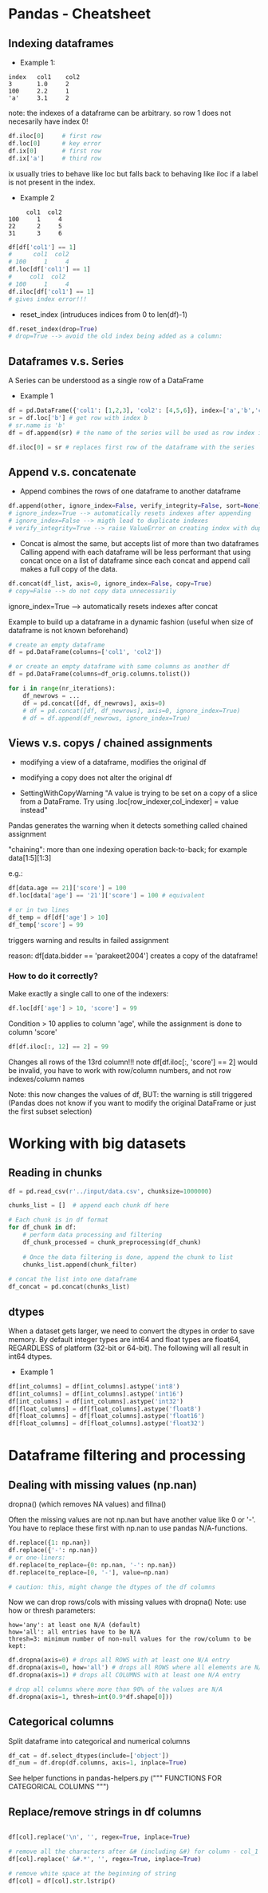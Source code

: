 # Pandas - Cheatsheet

## Indexing dataframes

- Example 1:
```
index   col1    col2
3       1.0     2
100     2.2     1
'a'     3.1     2
```

note: the indexes of a dataframe can be arbitrary. so row 1 does not necesarily have index 0!

```python
df.iloc[0]     # first row
df.loc[0]      # key error
df.ix[0]       # first row
df.ix['a']     # third row
```

ix usually tries to behave like loc but falls back to behaving like iloc if a label is not present in the index.


- Example 2
```
     col1  col2
100     1     4
22      2     5
31      3     6
```

```python
df[df['col1'] == 1]
#      col1  col2
# 100     1     4
df.loc[df['col1'] == 1]
#     col1  col2
# 100     1     4
df.iloc[df['col1'] == 1]
# gives index error!!!
```

- reset_index (intruduces indices from 0 to len(df)-1)

```python
df.reset_index(drop=True)
# drop=True --> avoid the old index being added as a column:
```

## Dataframes v.s. Series
A Series can be understood as a single row of a DataFrame
- Example 1
```python
df = pd.DataFrame({'col1': [1,2,3], 'col2': [4,5,6]}, index=['a','b','c'])
sr = df.loc['b'] # get row with index b
# sr.name is 'b'
df = df.append(sr) # the name of the series will be used as row index in the dataframe

df.iloc[0] = sr # replaces first row of the dataframe with the series
```


## Append v.s. concatenate

- Append combines the rows of one dataframe to another dataframe
```python
df.append(other, ignore_index=False, verify_integrity=False, sort=None)
# ignore_index=True --> automatically resets indexes after appending
# ignore_index=False --> migth lead to duplicate indexes
# verify_integrity=True --> raise ValueError on creating index with duplicates.
```

- Concat is almost the same, but accepts list of more than two dataframes
Calling append with each dataframe will be less performant that using concat once on a list of dataframe since each concat and append call makes a full copy of the data.
```python
df.concat(df_list, axis=0, ignore_index=False, copy=True)
# copy=False --> do not copy data unnecessarily
```
ignore_index=True --> automatically resets indexes after concat

Example to build up a dataframe in a dynamic fashion (useful when size of dataframe is not known beforehand)
```python
# create an empty dataframe
df = pd.DataFrame(columns=['col1', 'col2'])

# or create an empty dataframe with same columns as another df
df = pd.DataFrame(columns=df_orig.columns.tolist())

for i in range(nr_iterations):
    df_newrows = ...
    df = pd.concat([df, df_newrows], axis=0)
    # df = pd.concat([df, df_newrows], axis=0, ignore_index=True)
    # df = df.append(df_newrows, ignore_index=True)
```


## Views v.s. copys / chained assignments

- modifying a view of a dataframe, modifies the original df
- modifying a copy does not alter the original df

- SettingWithCopyWarning
"A value is trying to be set on a copy of a slice from a DataFrame.
Try using .loc[row_indexer,col_indexer] = value instead"

Pandas generates the warning when it detects something called chained assignment

"chaining": more than one indexing operation back-to-back; for example data[1:5][1:3]

e.g.:
```python
df[data.age == 21]['score'] = 100
df.loc[data['age'] == '21']['score'] = 100 # equivalent

# or in two lines
df_temp = df[df['age'] > 10]
df_temp['score'] = 99
```
triggers warning and results in failed assignment

reason: df[data.bidder == 'parakeet2004'] creates a copy of the dataframe!
 
### How to do it correctly?
Make exactly a single call to one of the indexers:
```python
df.loc[df['age'] > 10, 'score'] = 99
```
Condition > 10 applies to column 'age', while the assignment is done to column 'score'

```python
df[df.iloc[:, 12] == 2] = 99
```

Changes all rows of the 13rd column!!! note df[df.iloc[:, 'score'] == 2] would be invalid, you have to work with row/column numbers, and not row indexes/column names

Note: this now changes the values of df, BUT: the warning is still triggered (Pandas does not know if you want to modify the original DataFrame or just the first subset selection)




# Working with big datasets
## Reading in chunks
```python
df = pd.read_csv(r'../input/data.csv', chunksize=1000000)

chunks_list = []  # append each chunk df here 

# Each chunk is in df format
for df_chunk in df:  
    # perform data processing and filtering 
    df_chunk_processed = chunk_preprocessing(df_chunk)
    
    # Once the data filtering is done, append the chunk to list
    chunks_list.append(chunk_filter)
    
# concat the list into one dataframe 
df_concat = pd.concat(chunks_list)
```

## dtypes
When a dataset gets larger, we need to convert the dtypes in order to save memory. 
By default integer types are int64 and float types are float64, REGARDLESS of platform (32-bit or 64-bit). The following will all result in int64 dtypes.

- Example 1
```python
df[int_columns] = df[int_columns].astype('int8')
df[int_columns] = df[int_columns].astype('int16')
df[int_columns] = df[int_columns].astype('int32')
df[float_columns] = df[float_columns].astype('float8')
df[float_columns] = df[float_columns].astype('float16')
df[float_columns] = df[float_columns].astype('float32')
```

# Dataframe filtering and processing

## Dealing with missing values (np.nan)
dropna() (which removes NA values) and fillna()

Often the missing values are not np.nan but have another value like 0 or '-'.
You have to replace these first with np.nan to use pandas N/A-functions.
```python
df.replace({1: np.nan})
df.replace({'-': np.nan})
# or one-liners:
df.replace(to_replace={0: np.nan, '-': np.nan})
df.replace(to_replace=[0, '-'], value=np.nan)

# caution: this, might change the dtypes of the df columns
```

Now we can drop rows/cols with missing values with dropna()
Note: use how or thresh parameters:
```
how='any': at least one N/A (default)
how='all': all entries have to be N/A
thresh=3: minimum number of non-null values for the row/column to be kept:
```

```python
df.dropna(axis=0) # drops all ROWS with at least one N/A entry
df.dropna(axis=0, how='all') # drops all ROWS where all elements are N/A
df.dropna(axis=1) # drops all COLUMNS with at least one N/A entry

# drop all columns where more than 90% of the values are N/A
df.dropna(axis=1, thresh=int(0.9*df.shape[0]))

```

## Categorical columns
Split dataframe into categorical and numerical columns
```python
df_cat = df.select_dtypes(include=['object'])
df_num = df.drop(df.columns, axis=1, inplace=True)
```

See helper functions in pandas-helpers.py (""" FUNCTIONS FOR CATEGORICAL COLUMNS """)

## Replace/remove strings in df columns
```python

df[col].replace('\n', '', regex=True, inplace=True)

# remove all the characters after &# (including &#) for column - col_1
df[col].replace(' &#.*', '', regex=True, inplace=True)

# remove white space at the beginning of string 
df[col] = df[col].str.lstrip()
```